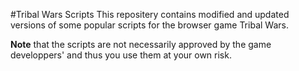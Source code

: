 #Tribal Wars Scripts
This repositery contains modified and updated versions of some popular scripts for the browser game Tribal Wars.

**Note** that the scripts are not necessarily approved by the game developpers' and thus you use them at your own risk.
